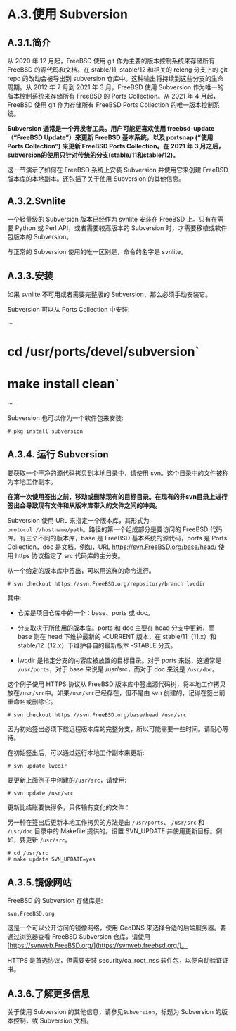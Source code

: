 # A.3.使用 Subversion

## A.3.1.简介

从 2020 年 12 月起，FreeBSD 使用 git 作为主要的版本控制系统来存储所有 FreeBSD 的源代码和文档。在 stable/11, stable/12 和相关的 releng 分支上的 git repo 的改动会被导出到 subversion 仓库中。这种输出将持续到这些分支的生命周期。从 2012 年 7 月到 2021 年 3 月，FreeBSD 使用 Subversion 作为唯一的版本控制系统来存储所有 FreeBSD 的 Ports Collection。从 2021 年 4 月起，FreeBSD 使用 git 作为存储所有 FreeBSD Ports Collection 的唯一版本控制系统。

**Subversion 通常是一个开发者工具。用户可能更喜欢使用 freebsd-update（“FreeBSD Update”）来更新 FreeBSD 基本系统，以及 portsnap (“使用 Ports Collection”) 来更新 FreeBSD Ports Collection。在 2021 年 3 月之后，subversion的使用只针对传统的分支(stable/11和stable/12)。**

这一节演示了如何在 FreeBSD 系统上安装 Subversion 并使用它来创建 FreeBSD 版本库的本地副本。还包括了关于使用 Subversion 的其他信息。

## A.3.2.Svnlite

一个轻量级的 Subversion 版本已经作为 svnlite 安装在 FreeBSD 上。只有在需要 Python 或 Perl API，或者需要较高版本的 Subversion 时，才需要移植或软件包版本的 Subversion。

与正常的 Subversion 使用的唯一区别是，命令的名字是 svnlite。

## A.3.3.安装

如果 svnlite 不可用或者需要完整版的 Subversion，那么必须手动安装它。

Subversion 可以从 Ports Collection 中安装:

···
# cd /usr/ports/devel/subversion`
# make install clean`
···

Subversion 也可以作为一个软件包来安装:

```
# pkg install subversion
```

## A.3.4. 运行 Subversion

要获取一个干净的源代码拷贝到本地目录中，请使用 svn。这个目录中的文件被称为本地工作副本。

**在第一次使用签出之前，移动或删除现有的目标目录。在现有的非svn目录上进行签出会导致现有文件和从版本库带入的文件之间的冲突。**

Subversion 使用 URL 来指定一个版本库，其形式为`protocol://hostname/path`。路径的第一个组成部分是要访问的 FreeBSD 代码库。有三个不同的版本库，base 是 FreeBSD 基本系统的源代码，ports 是 Ports Collection，doc 是文档。例如，URL https://svn.FreeBSD.org/base/head/ 使用 https 协议指定了 src 代码库的主分支。

从一个给定的版本库中签出，可以用这样的命令进行。

```
# svn checkout https://svn.FreeBSD.org/repository/branch lwcdir
```

其中:

- 仓库是项目仓库中的一个：base、ports 或 doc。

- 分支取决于所使用的版本库。ports 和 doc 主要在 head 分支中更新，而 base 则在 head 下维护最新的 -CURRENT 版本，在 stable/11（11.x）和 stable/12（12.x）下维护各自的最新版本 -STABLE 分支。

- lwcdir 是指定分支的内容应被放置的目标目录。对于 ports 来说，这通常是 `/usr/ports`，对于 base 来说是 /usr/src，而对于 doc 来说是 `/usr/doc`。

这个例子使用 HTTPS 协议从 FreeBSD 版本库中签出源代码树，将本地工作拷贝放在`/usr/src`中。如果`/usr/src`已经存在，但不是由 svn 创建的，记得在签出前重命名或删除它。

`# svn checkout https://svn.FreeBSD.org/base/head /usr/src`

因为初始签出必须下载远程版本库的完整分支，所以可能需要一些时间。请耐心等待。

在初始签出后，可以通过运行本地工作副本来更新:

```
# svn update lwcdir
```

要更新上面例子中创建的`/usr/src`，请使用:

```
# svn update /usr/src
```

更新比结账要快得多，只传输有变化的文件：

另一种在签出后更新本地工作拷贝的方法是由 `/usr/ports`、 `/usr/src` 和 `/usr/doc` 目录中的 Makefile 提供的。设置 SVN_UPDATE 并使用更新目标。例如，要更新 `/usr/src`。

```
# cd /usr/src
# make update SVN_UPDATE=yes
```

## A.3.5.镜像网站

FreeBSD 的 Subversion 存储库是:

```
svn.FreeBSD.org
```

这是一个可以公开访问的镜像网络，使用 GeoDNS 来选择合适的后端服务器。要通过浏览器查看 FreeBSD Subversion 仓库，请使用 [https://svnweb.FreeBSD.org/](https://svnweb.freebsd.org/)。

HTTPS 是首选协议，但需要安装 security/ca_root_nss 软件包，以便自动验证证书。

## A.3.6.了解更多信息 

关于使用 Subversion 的其他信息，请参见`Subversion`，标题为 Subversion 的版本控制，或 Subversion 文档。

